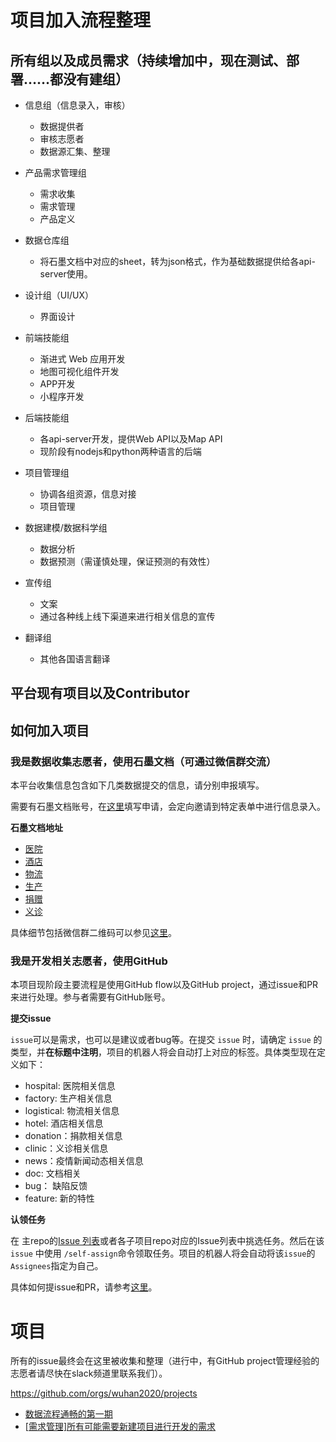 # 项目加入流程整理

## 所有组以及成员需求（持续增加中，现在测试、部署……都没有建组）

* 信息组（信息录入，审核）
  * 数据提供者
  * 审核志愿者
  * 数据源汇集、整理
  
* 产品需求管理组
  * 需求收集
  * 需求管理
  * 产品定义
  
* 数据仓库组
  * 将石墨文档中对应的sheet，转为json格式，作为基础数据提供给各api-server使用。
  
* 设计组（UI/UX）
  * 界面设计
  
* 前端技能组
  * 渐进式 Web 应用开发
  * 地图可视化组件开发
  * APP开发
  * 小程序开发
  
* 后端技能组
  * 各api-server开发，提供Web API以及Map API
  * 现阶段有nodejs和python两种语言的后端
  
* 项目管理组
  * 协调各组资源，信息对接
  * 项目管理
  
* 数据建模/数据科学组
  * 数据分析
  * 数据预测（需谨慎处理，保证预测的有效性）
  
* 宣传组
  * 文案
  * 通过各种线上线下渠道来进行相关信息的宣传
  
* 翻译组
  * 其他各国语言翻译

## 平台现有项目以及Contributor



## 如何加入项目

### 我是数据收集志愿者，使用石墨文档（可通过微信群交流）

本平台收集信息包含如下几类数据提交的信息，请分别申报填写。

需要有石墨文档账号，在[这里](https://shimo.im/forms/YVJkGrGCWwQPTpqY/fill)填写申请，会定向邀请到特定表单中进行信息录入。

**石墨文档地址**

- [医院](https://shimo.im/sheets/k399pHyt6HKvW6xR/MODOC/)
- [酒店](https://shimo.im/sheets/Hd9C3QytrJK3RWxG/z1rye/)
- [物流](https://shimo.im/sheets/RTHXp3ghtKXY3GcC/MODOC/)
- [生产](https://shimo.im/sheets/pchvJ6ddyRHHdXtv/MODOC/)
- [捐赠](https://shimo.im/sheets/W3gxW6cwkYTDY6DD/)
- [义诊](https://shimo.im/sheets/JgXjYCJJTRQxJ3GP/MODOC/)

具体细节包括微信群二维码可以参见[这里](https://github.com/wuhan2020/wuhan2020/blob/master/INFORMATION_GUIDE.md)。

### 我是开发相关志愿者，使用GitHub

本项目现阶段主要流程是使用GitHub flow以及GitHub project，通过issue和PR来进行处理。参与者需要有GitHub账号。

**提交issue**

`issue`可以是需求，也可以是建议或者bug等。在提交 `issue` 时，请确定 `issue` 的类型，并**在标题中注明**，项目的机器人将会自动打上对应的标签。具体类型现在定义如下：

- hospital: 医院相关信息
- factory: 生产相关信息
- logistical: 物流相关信息
- hotel: 酒店相关信息
- donation：捐款相关信息
- clinic：义诊相关信息
- news：疫情新闻动态相关信息
- doc: 文档相关
- bug： 缺陷反馈
- feature: 新的特性

**认领任务**

在 主repo的[Issue 列表](https://github.com/wuhan2020/wuhan2020/issues)或者各子项目repo对应的Issue列表中挑选任务。然后在该 `issue` 中使用 `/self-assign`命令领取任务。项目的机器人将会自动将该`issue`的`Assignees`指定为自己。

具体如何提issue和PR，请参考[这里](https://github.com/wuhan2020/wuhan2020/blob/master/CONTRIBUTING.md)。

# 项目

所有的issue最终会在这里被收集和整理（进行中，有GitHub project管理经验的志愿者请尽快在slack频道里联系我们）。

https://github.com/orgs/wuhan2020/projects

* [数据流程通畅的第一期](https://github.com/orgs/wuhan2020/projects/1)
* [[需求管理\]所有可能需要新建项目进行开发的需求](https://github.com/orgs/wuhan2020/projects/2)

